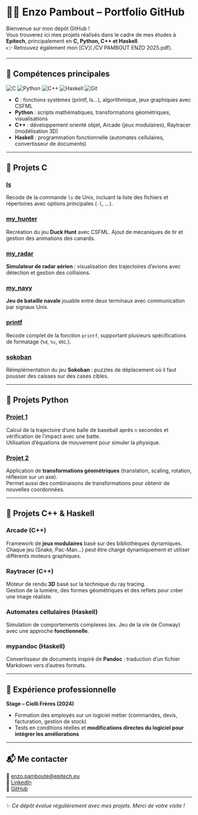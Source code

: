 # 👨‍💻 Enzo Pambout – Portfolio GitHub

Bienvenue sur mon dépôt GitHub !  
Vous trouverez ici mes projets réalisés dans le cadre de mes études à **Epitech**, principalement en **C, Python, C++ et Haskell**.  
👉 Retrouvez également mon [CV](./CV PAMBOUT ENZO 2025.pdf).  

---

## 🚀 Compétences principales

![C](https://img.shields.io/badge/C-00599C?style=for-the-badge&logo=c&logoColor=white)
![Python](https://img.shields.io/badge/Python-3776AB?style=for-the-badge&logo=python&logoColor=white)
![C++](https://img.shields.io/badge/C++-00599C?style=for-the-badge&logo=c%2B%2B&logoColor=white)
![Haskell](https://img.shields.io/badge/Haskell-5D4F85?style=for-the-badge&logo=haskell&logoColor=white)
![Git](https://img.shields.io/badge/Git-F05032?style=for-the-badge&logo=git&logoColor=white)

- **C** : fonctions systèmes (printf, ls…), algorithmique, jeux graphiques avec CSFML  
- **Python** : scripts mathématiques, transformations géométriques, visualisations  
- **C++** : développement orienté objet, Arcade (jeux modulaires), Raytracer (modélisation 3D)  
- **Haskell** : programmation fonctionnelle (automates cellulaires, convertisseur de documents)  

---

## 📂 Projets C

### [ls](./C/ls)  
Recode de la commande `ls` de Unix, incluant la liste des fichiers et répertoires avec options principales (`-l`, …).  

### [my_hunter](./C/my_hunter)  
Recréation du jeu **Duck Hunt** avec CSFML. Ajout de mécaniques de tir et gestion des animations des canards.  

### [my_radar](./C/my_radar)  
**Simulateur de radar aérien** : visualisation des trajectoires d’avions avec détection et gestion des collisions.  

### [my_navy](./C/my_navy)  
**Jeu de bataille navale** jouable entre deux terminaux avec communication par signaux Unix.  

### [printf](./C/printf)  
Recode complet de la fonction `printf`, supportant plusieurs spécifications de formatage (`%d`, `%s`, etc.).  

### [sokoban](./C/sokoban)  
Réimplémentation du jeu **Sokoban** : puzzles de déplacement où il faut pousser des caisses sur des cases cibles.  

---

## 🐍 Projets Python

### [Projet 1](./Python/Projet%201)  
Calcul de la trajectoire d’une balle de baseball après `n` secondes et vérification de l’impact avec une batte.  
Utilisation d’équations de mouvement pour simuler la physique.  

### [Projet 2](./Python/Projet%202)  
Application de **transformations géométriques** (translation, scaling, rotation, réflexion sur un axe).  
Permet aussi des combinaisons de transformations pour obtenir de nouvelles coordonnées.  

---

## 🔮 Projets C++ & Haskell

### Arcade (C++)  
Framework de **jeux modulaires** basé sur des bibliothèques dynamiques.  
Chaque jeu (Snake, Pac-Man…) peut être chargé dynamiquement et utiliser différents moteurs graphiques.  

### Raytracer (C++)  
Moteur de rendu **3D** basé sur la technique du ray tracing.  
Gestion de la lumière, des formes géométriques et des reflets pour créer une image réaliste.  

### Automates cellulaires (Haskell)  
Simulation de comportements complexes (ex. Jeu de la vie de Conway) avec une approche **fonctionnelle**.  

### mypandoc (Haskell)  
Convertisseur de documents inspiré de **Pandoc** : traduction d’un fichier Markdown vers d’autres formats.  

---

## 🏢 Expérience professionnelle

**Stage – Ciolli Frères (2024)**  
- Formation des employés sur un logiciel métier (commandes, devis, facturation, gestion de stock)  
- Tests en conditions réelles et **modifications directes du logiciel pour intégrer les améliorations**  

---

## 📬 Me contacter

📧 enzo.pamboute@epitech.eu  
🔗 [LinkedIn](https://fr.linkedin.com/in/enzo-pambout-a18469300)  
🐙 [GitHub](https://github.com/EnzoPam1)  

---

✨ *Ce dépôt évolue régulièrement avec mes projets. Merci de votre visite !*  
